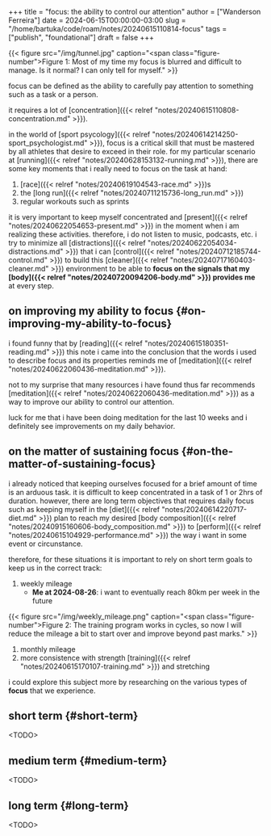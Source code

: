 +++
title = "focus: the ability to control our attention"
author = ["Wanderson Ferreira"]
date = 2024-06-15T00:00:00-03:00
slug = "/home/bartuka/code/roam/notes/20240615110814-focus"
tags = ["publish", "foundational"]
draft = false
+++

{{< figure src="/img/tunnel.jpg" caption="<span class=\"figure-number\">Figure 1: </span>Most of my time my focus is blurred and difficult to manage. Is it normal? I can only tell for myself." >}}

focus can be defined as the ability to carefully pay attention to something such
as a task or a person.

it requires a lot of [concentration]({{< relref "notes/20240615110808-concentration.md" >}}).

in the world of [sport psycology]({{< relref "notes/20240614214250-sport_psychologist.md" >}}), focus is a critical skill that must
be mastered by all athletes that desire to exceed in their role. for my
particular scenario at [running]({{< relref "notes/20240628153132-running.md" >}}), there are some key moments that i really need to
focus on the task at hand:

1.  [race]({{< relref "notes/20240619104543-race.md" >}})s
2.  the [long run]({{< relref "notes/20240711215736-long_run.md" >}})
3.  regular workouts such as sprints

it is very important to keep myself concentrated and [present]({{< relref "notes/20240622054653-present.md" >}}) in the moment
when i am realizing these activities. therefore, i do not listen to music,
podcasts, etc. i try to minimize all [distractions]({{< relref "notes/20240622054034-distractions.md" >}}) that i can [control]({{< relref "notes/20240712185744-control.md" >}}) to build
this [cleaner]({{< relref "notes/20240717160403-cleaner.md" >}}) environment to be able to **focus on the signals that my [body]({{< relref "notes/20240720094206-body.md" >}})
provides me** at every step.


## on improving my ability to focus {#on-improving-my-ability-to-focus}

i found funny that by [reading]({{< relref "notes/20240615180351-reading.md" >}}) this note i came into the conclusion that the
words i used to describe focus and its properties reminds me of [meditation]({{< relref "notes/20240622060436-meditation.md" >}}).

not to my surprise that many resources i have found thus far recommends
[meditation]({{< relref "notes/20240622060436-meditation.md" >}}) as a way to improve our ability to control our attention.

luck for me that i have been doing meditation for the last 10 weeks and i
definitely see improvements on my daily behavior.


## on the matter of sustaining focus {#on-the-matter-of-sustaining-focus}

i already noticed that keeping ourselves focused for a brief amount of time is
an arduous task. it is difficult to keep concentrated in a task of 1 or 2hrs of
duration. however, there are long term objectives that requires daily focus such
as keeping myself in the [diet]({{< relref "notes/20240614220717-diet.md" >}}) plan to reach my desired [body composition]({{< relref "notes/20240915160606-body_composition.md" >}})
to [perform]({{< relref "notes/20240615104929-performance.md" >}}) the way i want in some event or circunstance.

therefore, for these situations it is important to rely on short term goals to
keep us in the correct track:

1.  weekly mileage
    -   **Me at 2024-08-26**: i want to eventually reach 80km per week in the future

{{< figure src="/img/weekly_mileage.png" caption="<span class=\"figure-number\">Figure 2: </span>The training program works in cycles, so now I will reduce the mileage a bit to start over and improve beyond past marks." >}}

1.  monthly mileage
2.  more consistence with strength [training]({{< relref "notes/20240615170107-training.md" >}}) and stretching

i could explore this subject more by researching on the various types of **focus**
that we experience.


## short term {#short-term}

&lt;TODO&gt;


## medium term {#medium-term}

&lt;TODO&gt;


## long term {#long-term}

&lt;TODO&gt;
